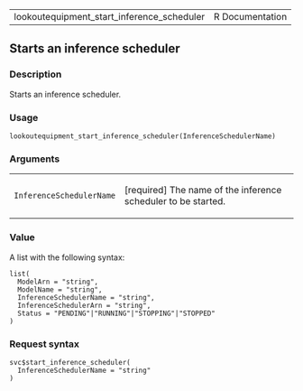 <table style="width: 100%;">
<tbody>
<tr class="odd">
<td>lookoutequipment_start_inference_scheduler</td>
<td style="text-align: right;">R Documentation</td>
</tr>
</tbody>
</table>

## Starts an inference scheduler

### Description

Starts an inference scheduler.

### Usage

    lookoutequipment_start_inference_scheduler(InferenceSchedulerName)

### Arguments

<table>
<colgroup>
<col style="width: 35%" />
<col style="width: 65%" />
</colgroup>
<tbody>
<tr class="odd">
<td><code
id="lookoutequipment_start_inference_scheduler_:_InferenceSchedulerName">InferenceSchedulerName</code></td>
<td><p>[required] The name of the inference scheduler to be
started.</p></td>
</tr>
</tbody>
</table>

### Value

A list with the following syntax:

    list(
      ModelArn = "string",
      ModelName = "string",
      InferenceSchedulerName = "string",
      InferenceSchedulerArn = "string",
      Status = "PENDING"|"RUNNING"|"STOPPING"|"STOPPED"
    )

### Request syntax

    svc$start_inference_scheduler(
      InferenceSchedulerName = "string"
    )
